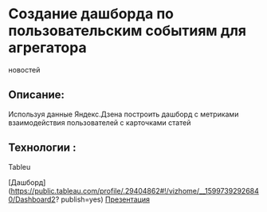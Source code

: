 # Создание дашборда по пользовательским событиям для агрегатора
новостей

## Описание:

Используя данные Яндекс.Дзена построить дашборд с метриками взаимодействия пользователей с карточками статей

## Технологии :

Tableu

[Дашборд](https://public.tableau.com/profile/.29404862#!/vizhome/__15997392926840/Dashboard2? publish=yes)
[Презентация](https://yadi.sk/d/1RXicniuvkZMDw)
